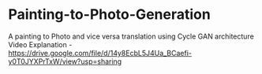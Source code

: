 # Painting-to-Photo-Generation
A painting to Photo and vice versa translation using Cycle GAN architecture
Video Explanation - https://drive.google.com/file/d/14y8EcbL5J4Ua_BCaefi-y0T0JYXPrTxW/view?usp=sharing
